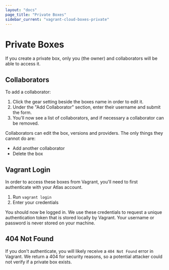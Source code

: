 ```yaml
---
layout: "docs"
page_title: "Private Boxes"
sidebar_current: "vagrant-cloud-boxes-private"
---
```


# Private Boxes

If you create a private box, only you (the owner) and collaborators
will be able to access it.

## Collaborators

To add a collaborator:

1. Click the gear setting beside the boxes name in order to edit it.
2. Under the "Add Collaborator" section, enter their username and
submit the form.
3. You'll now see a list of collaborators, and if necessary a collaborator
can be removed.

Collaborators can edit the box, versions and providers. The only
things they cannot do are:

- Add another collaborator
- Delete the box

## Vagrant Login

In order to access these boxes from Vagrant, you'll need to first
authenticate with your Atlas account.

1. Run `vagrant login`
2. Enter your credentials

You should now be logged in. We use these credentials to request
a unique authentication token that is stored locally by Vagrant. Your
username or password is never stored on your machine.

## 404 Not Found

If you don't authenticate, you will likely receive a `404 Not Found`
error in Vagrant. We return a 404 for security reasons, so a potential
attacker could not verify if a private box exists.

